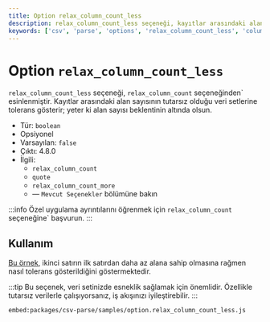 ```yaml
---
title: Option relax_column_count_less
description: relax_column_count_less seçeneği, kayıtlar arasındaki alan sayısının tutarsız olduğu veri kümesine, alan sayısı beklentinin altında olduğu sürece tolerans gösterir. Bu özellik, veri işleme sırasında çeşitli senaryoları yönetmek için kullanışlıdır.
keywords: ['csv', 'parse', 'options', 'relax_column_count_less', 'columns', 'data processing', 'flexibility']
---
```


# Option `relax_column_count_less`

`relax_column_count_less` seçeneği, `relax_column_count` seçeneğinden` esinlenmiştir. Kayıtlar arasındaki alan sayısının tutarsız olduğu veri setlerine tolerans gösterir; yeter ki alan sayısı beklentinin altında olsun.

* Tür: `boolean`
* Opsiyonel
* Varsayılan: `false`
* Çıktı: 4.8.0
* İlgili: 
  * `relax_column_count` 
  * `quote`
  * `relax_column_count_more` 
  * &mdash; `Mevcut Seçenekler` bölümüne bakın

:::info
Özel uygulama ayrıntılarını öğrenmek için `relax_column_count` seçeneğine` başvurun.
:::

## Kullanım

[Bu örnek](https://github.com/adaltas/node-csv/blob/master/packages/csv-parse/samples/option.relax_column_count_less.js), ikinci satırın ilk satırdan daha az alana sahip olmasına rağmen nasıl tolerans gösterildiğini göstermektedir.

:::tip
Bu seçenek, veri setinizde esneklik sağlamak için önemlidir. Özellikle tutarsız verilerle çalışıyorsanız, iş akışınızı iyileştirebilir.
:::

`embed:packages/csv-parse/samples/option.relax_column_count_less.js`
```
